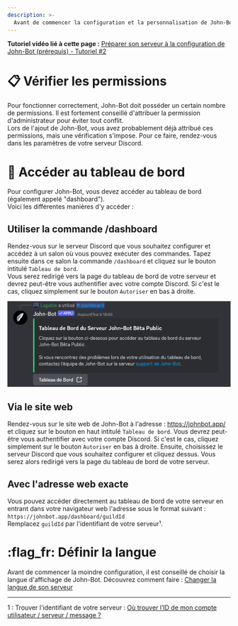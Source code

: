```yaml
---
description: >-
  Avant de commencer la configuration et la personnalisation de John-Bot sur votre serveur, voici quelques conseils de base.
---
```

**Tutoriel vidéo lié à cette page :** [Préparer son serveur à la configuration de John-Bot (prérequis) - Tutoriel #2](https://youtu.be/f1vCYjXOlvc)

# :clipboard: Vérifier les permissions
Pour fonctionner correctement, John-Bot doit posséder un certain nombre de permissions. Il est fortement conseillé d'attribuer la permission d'administrateur pour éviter tout conflit.
<br/> Lors de l'ajout de John-Bot, vous avez probablement déjà attribué ces permissions, mais une vérification s'impose. Pour ce faire, rendez-vous dans les paramètres de votre serveur Discord.

# :pushpin: Accéder au tableau de bord
Pour configurer John-Bot, vous devez accéder au tableau de bord (également appelé "dashboard").
<br/> Voici les différentes manières d'y accéder :

## Utiliser la commande /dashboard
Rendez-vous sur le serveur Discord que vous souhaitez configurer et accédez à un salon où vous pouvez exécuter des commandes. Tapez ensuite dans ce salon la commande `/dashboard` et cliquez sur le bouton intitulé `Tableau de bord`.
<br/> Vous serez redirigé vers la page du tableau de bord de votre serveur et devrez peut-être vous authentifier avec votre compte Discord. Si c'est le cas, cliquez simplement sur le bouton `Autoriser` en bas à droite.

![Commande /dashboard sur un serveur Discord possédant John-Bot](../.gitbook/assets/base_command_dashboard.png)

## Via le site web
Rendez-vous sur le site web de John-Bot à l'adresse : https://johnbot.app/ et cliquez sur le bouton en haut intitulé `Tableau de bord`. Vous devrez peut-être vous authentifier avec votre compte Discord. Si c'est le cas, cliquez simplement sur le bouton `Autoriser` en bas à droite. Ensuite, choisissez le serveur Discord que vous souhaitez configurer et cliquez dessus. Vous serez alors redirigé vers la page du tableau de bord de votre serveur.

## Avec l'adresse web exacte
Vous pouvez accéder directement au tableau de bord de votre serveur en entrant dans votre navigateur web l'adresse sous le format suivant : `https://johnbot.app/dashboard/guildId`
<br/> Remplacez `guildId` par l'identifiant de votre serveur¹.

# :flag_fr: Définir la langue
Avant de commencer la moindre configuration, il est conseillé de choisir la langue d'affichage de John-Bot.
Découvrez comment faire : [Changer la langue de son serveur](../usage/configuration/langue.md)

---
1 : Trouver l'identifiant de votre serveur : [Où trouver l’ID de mon compte utilisateur / serveur / message ?](https://support.discord.com/hc/fr/articles/206346498-O%C3%B9-trouver-l-ID-de-mon-compte-utilisateur-serveur-message)